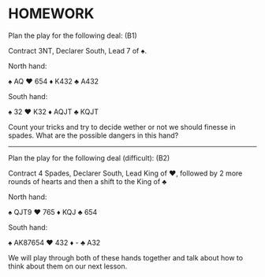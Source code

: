 # HOMEWORK

Plan the play for the following deal: (B1)

Contract 3NT, Declarer South, Lead 7 of ♠️.

North hand:

♠️ AQ
♥️ 654
♦️ K432
♣️ A432

South hand:

♠️ 32
♥️ K32
♦️ AQJT
♣️ KQJT

Count your tricks and try to decide wether or not we should finesse in spades. What are the possible dangers in this hand?



--------------------


Plan the play for the following deal (difficult): (B2)

Contract 4 Spades, Declarer South, Lead King of ♥️, followed by 2 more rounds of hearts and then a shift to the King of ♣️

North hand:

♠️ QJT9
♥️ 765
♦️ KQJ
♣️ 654

South hand:

♠️ AK87654
♥️ 432
♦️ -
♣️ A32


We will play through both of these hands together and talk about how to think about them on our next lesson.